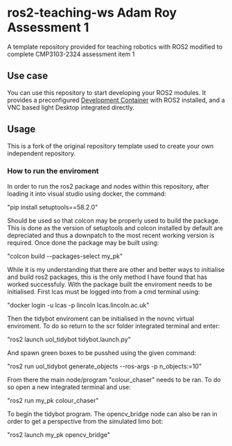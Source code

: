 # ros2-teaching-ws Adam Roy Assessment 1
A template repository provided  for teaching robotics with ROS2 modified to complete CMP3103-2324 assessment item 1

## Use case

You can use this repository to start developing your ROS2 modules. It provides a preconfigured [Development Container](https://containers.dev/) with ROS2 installed, and a VNC based light Desktop integrated directly.

## Usage

This is a fork of the original repository template used to create your own independent repository.

### How to run the enviroment

In order to run the ros2 package and nodes within this repository, after loading it into visual studio using docker, the command:

"pip install setuptools==58.2.0"

Should be used so that colcon may be properly used to build the package. This is done as the version of setuptools and colcon installed by default are depreciated and thus a downpatch to the most recent working version is required. Once done the package may be built using:

"colcon build --packages-select my_pk"

While it is my understanding that there are other and better ways to initialise and build ros2 packages, this is the only method I have found that has worked successfuly. With the package built the enviroment needs to be initialised. First lcas must be logged into from a cmd terminal using:

"docker login -u lcas -p lincoln lcas.lincoln.ac.uk"

Then the tidybot enviroment can be initialised in the novnc virtual enviroment. To do so return to the scr folder integrated terminal and enter:

"ros2 launch uol_tidybot tidybot.launch.py"

And spawn green boxes to be pusshed using the given command:

"ros2 run  uol_tidybot generate_objects --ros-args -p n_objects:=10"

From there the main node/program "colour_chaser" needs to be ran. To do so open a new integrated terminal and use:

"ros2 run my_pk colour_chaser"

To begin the tidybot program. The opencv_bridge node can also be ran in order to get a perspective from the simulated limo bot:

"ros2 launch my_pk opencv_bridge"
